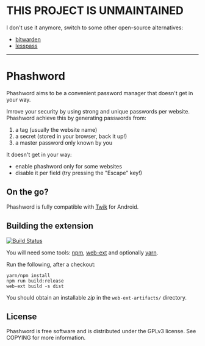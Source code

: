 # THIS PROJECT IS UNMAINTAINED

I don't use it anymore, switch to some other open-source alternatives:
- [bitwarden](https://bitwarden.com/)
- [lesspass](https://lesspass.com/)

---

# Phashword

Phashword aims to be a convenient password manager that doesn't get in your way.

Imrove your security by using strong and unique passwords per website.
Phashword achieve this by generating passwords from:

1. a tag (usually the website name)
1. a secret (stored in your browser, back it up!)
1. a master password only known by you

It doesn't get in your way:

* enable phashword only for some websites
* disable it per field (try pressing the "Escape" key!)

## On the go?

Phashword is fully compatible with [Twik](https://github.com/gustavomondron/twik) for Android.

## Building the extension

[![Build Status](https://travis-ci.org/greizgh/Phashword.svg?branch=master)](https://travis-ci.org/greizgh/Phashword)

You will need some tools: [npm](https://www.npmjs.com/get-npm), [web-ext](https://github.com/mozilla/web-ext) and optionally [yarn](https://yarnpkg.com/).

Run the following, after a checkout:

    yarn/npm install
    npm run build:release
    web-ext build -s dist

You should obtain an installable _zip_ in the `web-ext-artifacts/` directory.

## License

Phashword is free software and is distributed under the GPLv3 license. See COPYING for more information.
